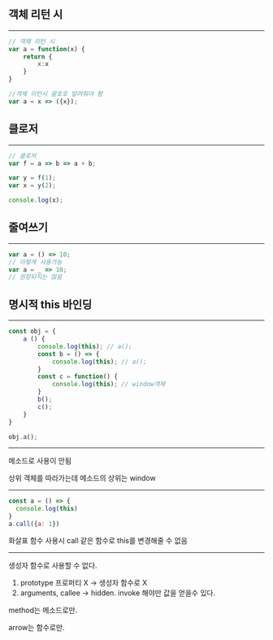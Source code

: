 ## 객체 리턴 시

---

```jsx
// 객체 리턴 시
var a = function(x) {
    return {
        x:x
    }
}

//객체 리턴시 괄호로 알려줘야 함
var a = x => ({x});
```

## 클로저

---

```jsx
// 클로저
var f = a => b => a + b;

var y = f(1);
var x = y(2);

console.log(x);
```

## 줄여쓰기

---

```jsx
var a = () => 10;
// 이렇게 사용가능
var a = _ => 10;
// 권장되지는 않음 
```

## 명시적 this 바인딩

---

```jsx
const obj = {
    a () {
        console.log(this); // a();
        const b = () => {
            console.log(this); // a();
        }
        const c = function() {
            console.log(this); // window객체
        }
        b();
        c();
    }
}

obj.a();
```

---

메소드로 사용이 안됨

상위 객체를 따라가는데 메소드의 상위는 window

---

```jsx
const a = () => {
  console.log(this)
}
a.call({a: 1})
```

화살표 함수 사용시 call 같은 함수로 this를 변경해줄 수 없음

---

생성자 함수로 사용할 수 없다.

1. prototype 프로퍼티 X → 생성자 함수로 X
2. arguments, callee → hidden. invoke 해야만 값을 얻을수 있다.

method는 메소드로만.

arrow는 함수로만.